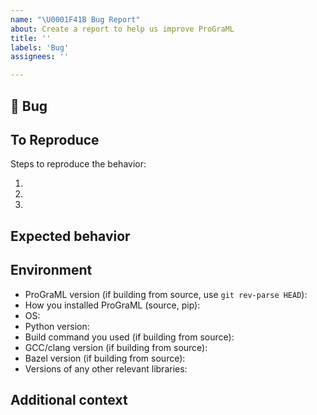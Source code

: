 ```yaml
---
name: "\U0001F41B Bug Report"
about: Create a report to help us improve ProGraML
title: ''
labels: 'Bug'
assignees: ''

---
```


## 🐛 Bug

<!-- A clear and concise description of what the bug is. -->

## To Reproduce

Steps to reproduce the behavior:

1.
1.
1.

<!-- If you have a code sample, error messages, stack traces, please provide it here as well -->

## Expected behavior

<!-- A clear and concise description of what you expected to happen. -->

## Environment

<!-- Please fill in this checklist: -->

- ProGraML version (if building from source, use `git rev-parse HEAD`):
- How you installed ProGraML (source, pip):
- OS:
- Python version:
- Build command you used (if building from source):
- GCC/clang version (if building from source):
- Bazel version (if building from source):
- Versions of any other relevant libraries:


## Additional context

<!-- Add any other context about the problem here. -->
